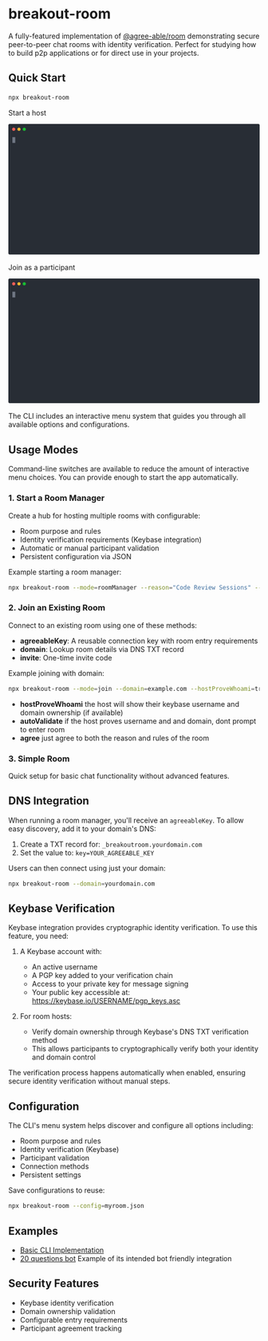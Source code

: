 # breakout-room

A fully-featured implementation of [@agree-able/room](https://github.com/agree-able/room) demonstrating secure peer-to-peer chat rooms with identity verification. 
Perfect for studying how to build p2p applications or for direct use in your projects.

## Quick Start

```bash
npx breakout-room
```

Start a host

<p align="center">
  <img width="600" src="https://raw.githubusercontent.com/agree-able/.github/refs/heads/main/profile/assets/host.svg">
</p>

Join as a participant

<p align="center">
  <img width="600" src="https://raw.githubusercontent.com/agree-able/.github/refs/heads/main/profile/assets/participant.svg">
</p>


The CLI includes an interactive menu system that guides you through all available options and configurations.

## Usage Modes

Command-line switches are available to reduce the amount of interactive menu choices. You can provide enough to start the app automatically.

### 1. Start a Room Manager
Create a hub for hosting multiple rooms with configurable:
- Room purpose and rules
- Identity verification requirements (Keybase integration)
- Automatic or manual participant validation
- Persistent configuration via JSON

Example starting a room manager:
```bash
npx breakout-room --mode=roomManager --reason="Code Review Sessions" --rules="Professional conduct"
```

### 2. Join an Existing Room
Connect to an existing room using one of these methods:
- **agreeableKey**: A reusable connection key with room entry requirements
- **domain**: Lookup room details via DNS TXT record
- **invite**: One-time invite code

Example joining with domain:
```bash
npx breakout-room --mode=join --domain=example.com --hostProveWhoami=true --agree=true --autoValidate=true
```

 - **hostProveWhoami** the host will show their keybase username and domain ownership (if available)
 - **autoValidate** if the host proves username and and domain, dont prompt to enter room
 - **agree** just agree to both the reason and rules of the room

### 3. Simple Room
Quick setup for basic chat functionality without advanced features.

## DNS Integration

When running a room manager, you'll receive an `agreeableKey`. To allow easy discovery, add it to your domain's DNS:

1. Create a TXT record for: `_breakoutroom.yourdomain.com`
2. Set the value to: `key=YOUR_AGREEABLE_KEY`

Users can then connect using just your domain:
```bash
npx breakout-room --domain=yourdomain.com
```

## Keybase Verification

Keybase integration provides cryptographic identity verification. To use this feature, you need:

1. A Keybase account with:
   - An active username
   - A PGP key added to your verification chain
   - Access to your private key for message signing
   - Your public key accessible at: https://keybase.io/USERNAME/pgp_keys.asc

2. For room hosts:
   - Verify domain ownership through Keybase's DNS TXT verification method
   - This allows participants to cryptographically verify both your identity and domain control

The verification process happens automatically when enabled, ensuring secure identity verification without manual steps.

## Configuration

The CLI's menu system helps discover and configure all options including:
- Room purpose and rules
- Identity verification (Keybase)
- Participant validation
- Connection methods
- Persistent settings

Save configurations to reuse:
```bash
npx breakout-room --config=myroom.json
```

## Examples
- [Basic CLI Implementation](cli.mjs)
- [20 questions bot](https://github.com/agree-able/20-questions-bot) Example of its intended bot friendly integration

## Security Features
- Keybase identity verification
- Domain ownership validation
- Configurable entry requirements
- Participant agreement tracking



